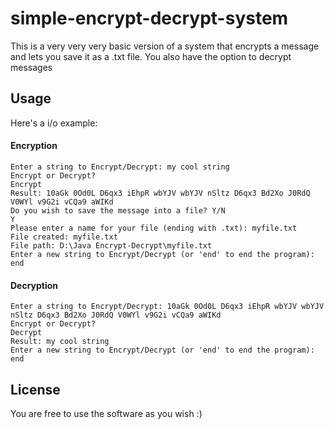 # simple-encrypt-decrypt-system
This is a very very very basic version of a system that encrypts a message and lets you save it as a .txt file. You also have the option to decrypt messages

## Usage
Here's a i/o example:

#### Encryption

```
Enter a string to Encrypt/Decrypt: my cool string
Encrypt or Decrypt?
Encrypt
Result: 10aGk 0Od0L D6qx3 iEhpR wbYJV wbYJV nSltz D6qx3 Bd2Xo J0RdQ V0WYl v9G2i vCQa9 aWIKd 
Do you wish to save the message into a file? Y/N
Y
Please enter a name for your file (ending with .txt): myfile.txt
File created: myfile.txt
File path: D:\Java Encrypt-Decrypt\myfile.txt
Enter a new string to Encrypt/Decrypt (or 'end' to end the program): end
```

#### Decryption

```
Enter a string to Encrypt/Decrypt: 10aGk 0Od0L D6qx3 iEhpR wbYJV wbYJV nSltz D6qx3 Bd2Xo J0RdQ V0WYl v9G2i vCQa9 aWIKd
Encrypt or Decrypt?
Decrypt
Result: my cool string
Enter a new string to Encrypt/Decrypt (or 'end' to end the program): end
```

## License
You are free to use the software as you wish :)
